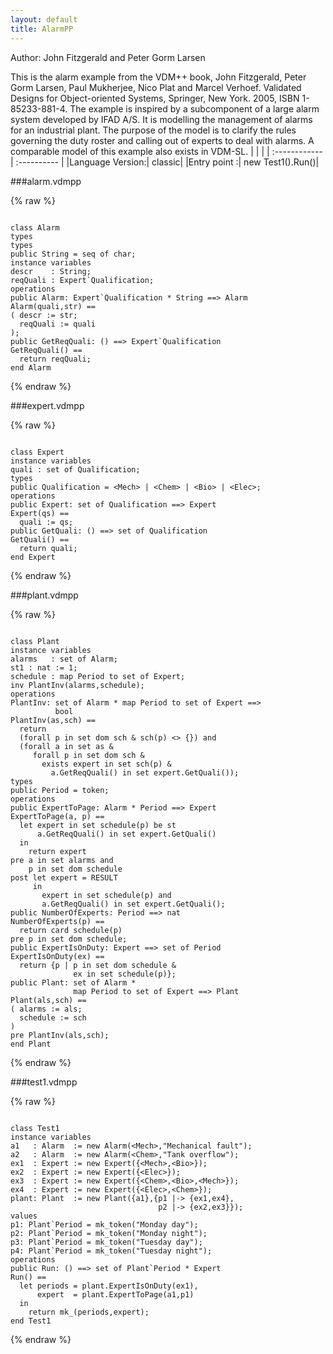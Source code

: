 ```yaml
---
layout: default
title: AlarmPP
---
```


Author: John Fitzgerald and Peter Gorm Larsen


This is the alarm example from the VDM++ book, John Fitzgerald, Peter
Gorm Larsen, Paul Mukherjee, Nico Plat and Marcel Verhoef. Validated
Designs for Object-oriented Systems, Springer, New York. 2005, ISBN
1-85233-881-4. The example is inspired by a subcomponent of a large
alarm system developed by IFAD A/S. It is modelling the management of
alarms for an industrial plant. The purpose of the model is to clarify
the rules governing the duty roster and calling out of experts to deal
with alarms. A comparable model of this example also exists in VDM-SL.
|  |           |
| :------------ | :---------- |
|Language Version:| classic|
|Entry point     :| new Test1().Run()|


###alarm.vdmpp

{% raw %}
~~~

class Alarmtypes
types
public String = seq of char;
instance variables 
descr    : String;reqQuali : Expert`Qualification;
operations
public Alarm: Expert`Qualification * String ==> AlarmAlarm(quali,str) ==( descr := str;  reqQuali := quali);
public GetReqQuali: () ==> Expert`QualificationGetReqQuali() ==  return reqQuali;
end Alarm

~~~
{% endraw %}

###expert.vdmpp

{% raw %}
~~~

class Expert
instance variables
quali : set of Qualification;
types 
public Qualification = <Mech> | <Chem> | <Bio> | <Elec>;
operations
public Expert: set of Qualification ==> ExpertExpert(qs) ==  quali := qs;
public GetQuali: () ==> set of QualificationGetQuali() ==  return quali;
end Expert

~~~
{% endraw %}

###plant.vdmpp

{% raw %}
~~~

class Plant
instance variables
alarms   : set of Alarm;st1 : nat := 1;schedule : map Period to set of Expert;inv PlantInv(alarms,schedule);
operations
PlantInv: set of Alarm * map Period to set of Expert ==>           boolPlantInv(as,sch) ==  return  (forall p in set dom sch & sch(p) <> {}) and  (forall a in set as &     forall p in set dom sch &       exists expert in set sch(p) &         a.GetReqQuali() in set expert.GetQuali());
types
public Period = token;
operations
public ExpertToPage: Alarm * Period ==> ExpertExpertToPage(a, p) ==  let expert in set schedule(p) be st      a.GetReqQuali() in set expert.GetQuali()  in    return expertpre a in set alarms and    p in set dom schedulepost let expert = RESULT     in       expert in set schedule(p) and       a.GetReqQuali() in set expert.GetQuali();
public NumberOfExperts: Period ==> natNumberOfExperts(p) ==  return card schedule(p)pre p in set dom schedule;
public ExpertIsOnDuty: Expert ==> set of PeriodExpertIsOnDuty(ex) ==  return {p | p in set dom schedule &               ex in set schedule(p)};
public Plant: set of Alarm *               map Period to set of Expert ==> PlantPlant(als,sch) ==( alarms := als;  schedule := sch)pre PlantInv(als,sch);
end Plant

~~~
{% endraw %}

###test1.vdmpp

{% raw %}
~~~

class Test1
instance variables
a1   : Alarm  := new Alarm(<Mech>,"Mechanical fault");a2   : Alarm  := new Alarm(<Chem>,"Tank overflow");ex1  : Expert := new Expert({<Mech>,<Bio>});ex2  : Expert := new Expert({<Elec>});ex3  : Expert := new Expert({<Chem>,<Bio>,<Mech>});ex4  : Expert := new Expert({<Elec>,<Chem>});plant: Plant  := new Plant({a1},{p1 |-> {ex1,ex4},                                 p2 |-> {ex2,ex3}});
values
p1: Plant`Period = mk_token("Monday day");p2: Plant`Period = mk_token("Monday night");p3: Plant`Period = mk_token("Tuesday day");p4: Plant`Period = mk_token("Tuesday night");
operations
public Run: () ==> set of Plant`Period * ExpertRun() ==   let periods = plant.ExpertIsOnDuty(ex1),      expert  = plant.ExpertToPage(a1,p1)  in     return mk_(periods,expert);
end Test1

~~~
{% endraw %}


